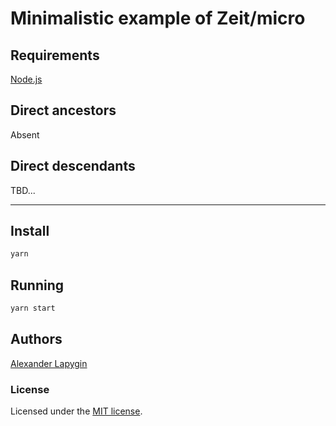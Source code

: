 # Minimalistic example of Zeit/micro

## Requirements

[Node.js](https://nodejs.org/en/download/package-manager/)

## Direct ancestors

Absent

## Direct descendants

TBD...

---

## Install

```sh
yarn
```

## Running

```sh
yarn start
```

## Authors

[Alexander Lapygin](https://github.com/AlexanderLapygin)

### License

Licensed under the [MIT license](./LICENSE).

